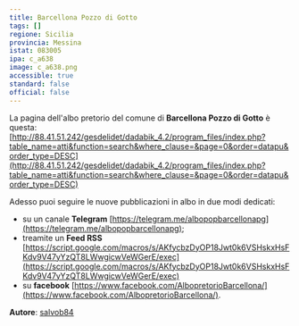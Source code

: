 ```yaml
---
title: Barcellona Pozzo di Gotto
tags: []
regione: Sicilia
provincia: Messina
istat: 083005
ipa: c_a638
image: c_a638.png
accessible: true
standard: false
official: false
---
```


La pagina dell'albo pretorio del comune di **Barcellona Pozzo di Gotto** è questa: [http://88.41.51.242/gesdelidet/dadabik_4.2/program_files/index.php?table_name=atti&function=search&where_clause=&page=0&order=datapu&order_type=DESC](http://88.41.51.242/gesdelidet/dadabik_4.2/program_files/index.php?table_name=atti&function=search&where_clause=&page=0&order=datapu&order_type=DESC)

Adesso puoi seguire le nuove pubblicazioni in albo in due modi dedicati:

* su un canale **Telegram** [https://telegram.me/albopopbarcellonapg](https://telegram.me/albopopbarcellonapg);
* treamite un **Feed RSS** [https://script.google.com/macros/s/AKfycbzDyOP18Jwt0k6VSHskxHsFKdv9V47yYzQT8LWwgicwVeWGerE/exec](https://script.google.com/macros/s/AKfycbzDyOP18Jwt0k6VSHskxHsFKdv9V47yYzQT8LWwgicwVeWGerE/exec)
* su **facebook** [https://www.facebook.com/AlbopretorioBarcellona/](https://www.facebook.com/AlbopretorioBarcellona/).

**Autore**: [salvob84](https://github.com/salvob84)
